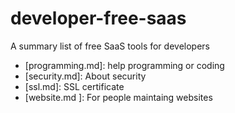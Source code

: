 # developer-free-saas
A summary list of free SaaS tools for developers

- [programming.md]: help programming or coding
- [security.md]: About security
- [ssl.md]: SSL certificate
- [website.md ]: For people maintaing websites
